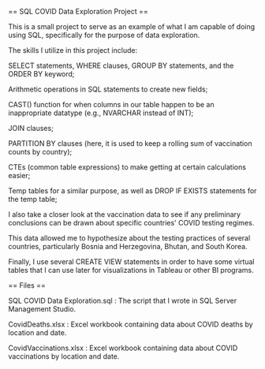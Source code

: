== SQL COVID Data Exploration Project ==

This is a small project to serve as an example of what I am capable of doing using SQL, specifically for the purpose of data exploration.

The skills I utilize in this project include:

SELECT statements, WHERE clauses, GROUP BY statements, and the ORDER BY keyword;

Arithmetic operations in SQL statements to create new fields;

CAST() function for when columns in our table happen to be an inappropriate datatype (e.g., NVARCHAR instead of INT);

JOIN clauses;

PARTITION BY clauses (here, it is used to keep a rolling sum of vaccination counts by country);

CTEs (common table expressions) to make getting at certain calculations easier;

Temp tables for a similar purpose, as well as DROP IF EXISTS statements for the temp table;

I also take a closer look at the vaccination data to see if any preliminary conclusions can be drawn about specific countries' COVID testing regimes. 

This data allowed me to hypothesize about the testing practices of several countries, particularly Bosnia and Herzegovina, Bhutan, and South Korea.

Finally, I use several CREATE VIEW statements in order to have some virtual tables that I can use later for visualizations in Tableau or other BI programs.

== Files ==

SQL COVID Data Exploration.sql : The script that I wrote in SQL Server Management Studio.

CovidDeaths.xlsx : Excel workbook containing data about COVID deaths by location and date.

CovidVaccinations.xlsx : Excel workbook containing data about COVID vaccinations by location and date.
